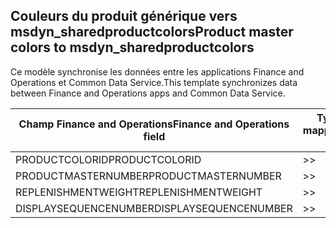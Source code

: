 ## <a name="product-master-colors-to-msdyn_sharedproductcolors"></a><span data-ttu-id="24f1b-101">Couleurs du produit générique vers msdyn_sharedproductcolors</span><span class="sxs-lookup"><span data-stu-id="24f1b-101">Product master colors to msdyn_sharedproductcolors</span></span>

<span data-ttu-id="24f1b-102">Ce modèle synchronise les données entre les applications Finance and Operations et Common Data Service.</span><span class="sxs-lookup"><span data-stu-id="24f1b-102">This template synchronizes data between Finance and Operations apps and Common Data Service.</span></span>

<span data-ttu-id="24f1b-103">Champ Finance and Operations</span><span class="sxs-lookup"><span data-stu-id="24f1b-103">Finance and Operations field</span></span> | <span data-ttu-id="24f1b-104">Type de mappage</span><span class="sxs-lookup"><span data-stu-id="24f1b-104">Map type</span></span> | <span data-ttu-id="24f1b-105">Autre champ Dynamics 365</span><span class="sxs-lookup"><span data-stu-id="24f1b-105">Other Dynamics 365 field</span></span> | <span data-ttu-id="24f1b-106">Valeur par défaut</span><span class="sxs-lookup"><span data-stu-id="24f1b-106">Default value</span></span>
---|---|---|---
<span data-ttu-id="24f1b-107">PRODUCTCOLORID</span><span class="sxs-lookup"><span data-stu-id="24f1b-107">PRODUCTCOLORID</span></span> | >> | <span data-ttu-id="24f1b-108">msdyn_productcolor.msdyn_productcolorname</span><span class="sxs-lookup"><span data-stu-id="24f1b-108">msdyn_productcolor.msdyn_productcolorname</span></span> | 
<span data-ttu-id="24f1b-109">PRODUCTMASTERNUMBER</span><span class="sxs-lookup"><span data-stu-id="24f1b-109">PRODUCTMASTERNUMBER</span></span> | >> | <span data-ttu-id="24f1b-110">msdyn_globalproduct.msdyn_productnumber</span><span class="sxs-lookup"><span data-stu-id="24f1b-110">msdyn_globalproduct.msdyn_productnumber</span></span> | 
<span data-ttu-id="24f1b-111">REPLENISHMENTWEIGHT</span><span class="sxs-lookup"><span data-stu-id="24f1b-111">REPLENISHMENTWEIGHT</span></span> | >> | <span data-ttu-id="24f1b-112">msdyn_replenishmentweight</span><span class="sxs-lookup"><span data-stu-id="24f1b-112">msdyn_replenishmentweight</span></span> | 
<span data-ttu-id="24f1b-113">DISPLAYSEQUENCENUMBER</span><span class="sxs-lookup"><span data-stu-id="24f1b-113">DISPLAYSEQUENCENUMBER</span></span> | >> | <span data-ttu-id="24f1b-114">msdyn_displaysequencenumber</span><span class="sxs-lookup"><span data-stu-id="24f1b-114">msdyn_displaysequencenumber</span></span> | 
